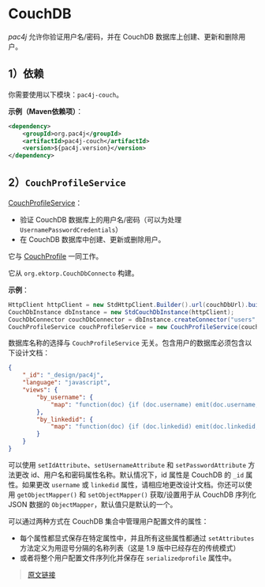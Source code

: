 # CouchDB

*pac4j* 允许你验证用户名/密码，并在 CouchDB 数据库上创建、更新和删除用户。

## 1）依赖

你需要使用以下模块：`pac4j-couch`。

**示例（Maven依赖项）**：

```xml
<dependency>
    <groupId>org.pac4j</groupId>
    <artifactId>pac4j-couch</artifactId>
    <version>${pac4j.version}</version>
</dependency>
```

## 2）`CouchProfileService`

[CouchProfileService](https://github.com/pac4j/pac4j/blob/master/pac4j-couch/src/main/java/org/pac4j/couch/profile/service/CouchProfileService.java)：

- 验证 CouchDB 数据库上的用户名/密码（可以为处理​ `UsernamePasswordCredentials`）
- 在 CouchDB 数据库中创建、更新或删除用户。

它与 [CouchProfile](https://github.com/pac4j/pac4j/blob/master/pac4j-couch/src/main/java/org/pac4j/couch/profile/CouchProfile.java) 一同工作。

它从 `org.ektorp.CouchDbConnecto` 构建。

**示例**：

```java
HttpClient httpClient = new StdHttpClient.Builder().url(couchDbUrl).build();
CouchDbInstance dbInstance = new StdCouchDbInstance(httpClient);
CouchDbConnector couchDbConnector = dbInstance.createConnector("users", true);
CouchProfileService couchProfileService = new CouchProfileService(couchDbConnector);
```

数据库名称的选择与 `CouchProfileService` 无关。包含用户的数据库必须包含以下设计文档：

```json
{
	"_id": "_design/pac4j",
	"language": "javascript",
	"views": {
		"by_username": {
			"map": "function(doc) {if (doc.username) emit(doc.username, doc);}"
		},
		"by_linkedid": {
			"map": "function(doc) {if (doc.linkedid) emit(doc.linkedid, doc);}"
		}
	}
}
```

可以使用 `setIdAttribute`、`setUsernameAttribute` 和 `setPasswordAttribute` 方法更改 id、用户名和密码属性名称。默认情况下，id 属性是 CouchDB 的 `_id` 属性。如果更改 `username` 或 `linkedid` 属性，请相应地更改设计文档。你还可以使用 `getObjectMapper()` 和 `setObjectMapper()` 获取/设置用于从 CouchDB 序列化 JSON 数据的 `ObjectMapper`，默认值只是默认的一个。

可以通过两种方式在 CouchDB 集合中管理用户配置文件的属性：

- 每个属性都显式保存在特定属性中，并且所有这些属性都通过 `setAttributes` 方法定义为用逗号分隔的名称列表（这是 1.9 版中已经存在的传统模式）
- 或者将整个用户配置文件序列化并保存在 `serializedprofile` 属性中。

> [原文链接](https://www.pac4j.org/4.0.x/docs/authenticators/couchdb.html)
